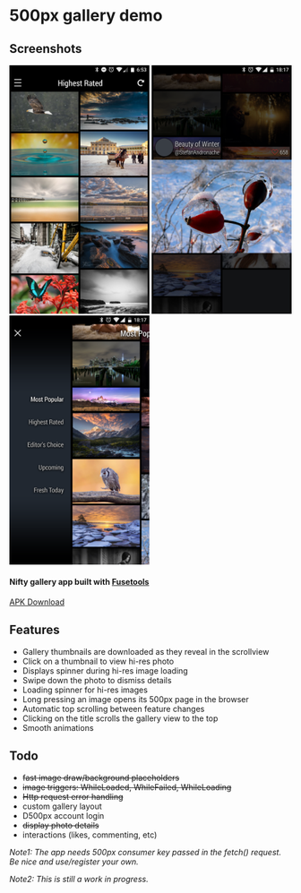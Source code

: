 # 500px gallery demo

## Screenshots
<img src="https://github.com/jveres/D500px/blob/master/Screenshot1.png?raw=true" width="250">
<img src="https://github.com/jveres/D500px/blob/master/Screenshot2.png?raw=true" width="250">
<img src="https://github.com/jveres/D500px/blob/master/Screenshot3.png?raw=true" width="250">

#### Nifty gallery app built with [Fusetools](https://www.fusetools.com/)

<a href="https://github.com/jveres/D500px/blob/master/D500px-debug.apk?raw=true">APK Download</a>

## Features

* Gallery thumbnails are downloaded as they reveal in the scrollview
* Click on a thumbnail to view hi-res photo
* Displays spinner during hi-res image loading
* Swipe down the photo to dismiss details
* Loading spinner for hi-res images
* Long pressing an image opens its 500px page in the browser
* Automatic top scrolling between feature changes
* Clicking on the title scrolls the gallery view to the top
* Smooth animations

## Todo

- ~~fast image draw/background placeholders~~
- ~~image triggers: WhileLoaded, WhileFailed, WhileLoading~~
- ~~Http request error handling~~
- custom gallery layout
- D500px account login
- ~~display photo details~~
- interactions (likes, commenting, etc)

*Note1: The app needs 500px consumer key passed in the fetch() request. Be nice and use/register your own.*

*Note2: This is still a work in progress.*

